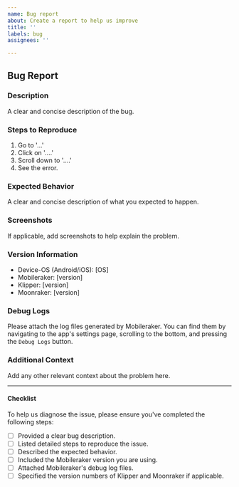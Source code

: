 ```yaml
---
name: Bug report
about: Create a report to help us improve
title: ''
labels: bug
assignees: ''

---
```


## Bug Report

### Description
A clear and concise description of the bug.

### Steps to Reproduce
1. Go to '...'
2. Click on '....'
3. Scroll down to '....'
4. See the error.

### Expected Behavior
A clear and concise description of what you expected to happen.

### Screenshots
If applicable, add screenshots to help explain the problem.

### Version Information

- Device-OS (Android/iOS): [OS]
- Mobileraker: [version]
- Klipper: [version]
- Moonraker: [version]

### Debug Logs
Please attach the log files generated by Mobileraker. You can find them by navigating to the app's settings page, scrolling to the bottom, and pressing the `Debug Logs` button.

### Additional Context
Add any other relevant context about the problem here.

---

#### Checklist
To help us diagnose the issue, please ensure you've completed the following steps:
- [ ] Provided a clear bug description.
- [ ] Listed detailed steps to reproduce the issue.
- [ ] Described the expected behavior.
- [ ] Included the Mobileraker version you are using.
- [ ] Attached Mobileraker's debug log files.
- [ ] Specified the version numbers of Klipper and Moonraker if applicable.
